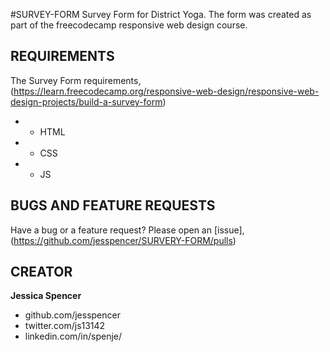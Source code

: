 #SURVEY-FORM
Survey Form for District Yoga. The form was created as part of the freecodecamp responsive web design course.

## REQUIREMENTS
The Survey Form requirements, (https://learn.freecodecamp.org/responsive-web-design/responsive-web-design-projects/build-a-survey-form)

* - HTML
* - CSS
* - JS

## BUGS AND FEATURE REQUESTS
Have a bug or a feature request? Please open an [issue], (https://github.com/jesspencer/SURVERY-FORM/pulls)

## CREATOR
**Jessica Spencer**
- github.com/jesspencer
- twitter.com/js13142
- linkedin.com/in/spenje/
